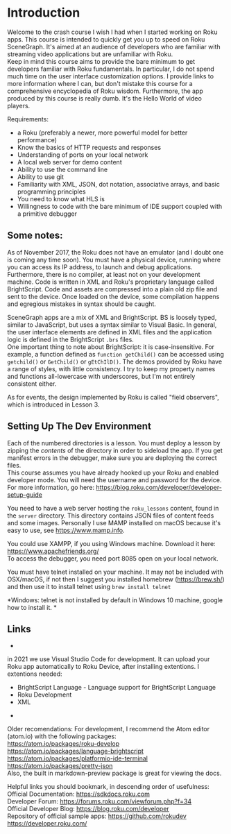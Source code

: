 # Introduction
Welcome to the crash course I wish I had when I started working on Roku apps.  This course is intended to quickly get you up to speed on Roku SceneGraph. It's aimed at an audience of developers who are familiar with streaming video applications but are unfamiliar with Roku.  
Keep in mind this course aims to provide the bare minimum to get developers familiar with Roku fundamentals.  In particular, I do not spend much time on the user interface customization options. 
I provide links to more information where I can, but don't mistake this course for a comprehensive encyclopedia of Roku wisdom. Furthermore, the app produced by this course is really dumb. It's the Hello World of video players.

Requirements:
- a Roku (preferably a newer, more powerful model for better performance)
- Know the basics of HTTP requests and responses
- Understanding of ports on your local network
- A local web server for demo content
- Ability to use the command line
- Ability to use git
- Familiarity with XML, JSON, dot notation, associative arrays, and basic programming principles
- You need to know what HLS is
- Willingness to code with the bare minimum of IDE support coupled with a primitive debugger

## Some notes:  
As of November 2017, the Roku does not have an emulator (and I doubt one is coming any time soon).  You must have a physical device, running where you can access its IP address, to launch and debug applications. Furthermore, there is no compiler, at least not on your development machine. Code is written in XML and Roku's proprietary language called BrightScript. Code and assets are compressed into a plain old zip file and sent to the device. Once loaded on the device, some compilation happens and egregious mistakes in syntax should be caught.  

SceneGraph apps are a mix of XML and BrightScript. BS is loosely typed, similar to JavaScript, but uses a syntax similar to Visual Basic. In general, the user interface elements are defined in XML files and the application logic is defined in the BrightScript `.brs` files.  
One important thing to note about BrightScript: it is case-insensitive. For example, a function defined as `function getChild()` can be accessed using `getchild()` or `GetChild()` or `gEtChIlD()`. The demos provided by Roku have a range of styles, with little consistency. I try to keep my property names and functions all-lowercase with underscores, but I'm not entirely consistent either.  

As for events, the design implemented by Roku is called "field observers", which is introduced in Lesson 3.  

## Setting Up The Dev Environment
Each of the numbered directories is a lesson. You must deploy a lesson by zipping the _contents_ of the directory in order to sideload the app. If you get manifest errors in the debugger, make sure you are deploying the correct files.  
This course assumes you have already hooked up your Roku and enabled developer mode. You will need the username and password for the device.  
For more information, go here: https://blog.roku.com/developer/developer-setup-guide  

You need to have a web server hosting the `roku_lessons` content, found in the `server` directory. This directory contains JSON files of content feeds and some images. Personally I use MAMP installed on macOS because it's easy to use, see https://www.mamp.info.  

You could use XAMPP, if you using Windows machine. Download it here: https://www.apachefriends.org/           
To access the debugger, you need port 8085 open on your local network.  

You must have telnet installed on your machine. It may not be included with OSX/macOS, if not then I suggest you installed homebrew (https://brew.sh/) and then use it to install telnet using `brew install telnet`  

*Windows: telnet is not installed by default in Windows 10 machine, google how to install it.  *

## Links
*
in 2021 we use Visual Studio Code for development. It can upload your Roku app automatically to Roku Device, after installing extentions.
I extentions needed: 
- BrightScript Language - Language support for BrightScript Language
- Roku Development
- XML
*

Older recomendations:
For development, I recommend the Atom editor (atom.io) with the following packages:  
https://atom.io/packages/roku-develop  
https://atom.io/packages/language-brightscript  
https://atom.io/packages/platformio-ide-terminal  
https://atom.io/packages/pretty-json  
Also, the built in markdown-preview package is great for viewing the docs.  

Helpful links you should bookmark, in descending order of usefulness:  
Official Documentation: https://sdkdocs.roku.com  
Developer Forum: https://forums.roku.com/viewforum.php?f=34  
Official Developer Blog: https://blog.roku.com/developer  
Repository of official sample apps: https://github.com/rokudev  
https://developer.roku.com/  
